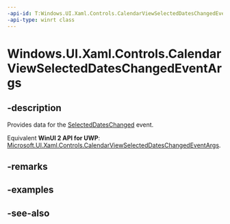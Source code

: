 ```yaml
---
-api-id: T:Windows.UI.Xaml.Controls.CalendarViewSelectedDatesChangedEventArgs
-api-type: winrt class
---
```


<!-- Class syntax.
public class CalendarViewSelectedDatesChangedEventArgs : Windows.UI.Xaml.Controls.ICalendarViewSelectedDatesChangedEventArgs
-->

# Windows.UI.Xaml.Controls.CalendarViewSelectedDatesChangedEventArgs

## -description
Provides data for the [SelectedDatesChanged](calendarview_selecteddateschanged.md) event.

Equivalent **WinUI 2 API for UWP**: [Microsoft.UI.Xaml.Controls.CalendarViewSelectedDatesChangedEventArgs](/windows/winui/api/microsoft.ui.xaml.controls.calendarviewselecteddateschangedeventargs).

## -remarks


## -examples

## -see-also
